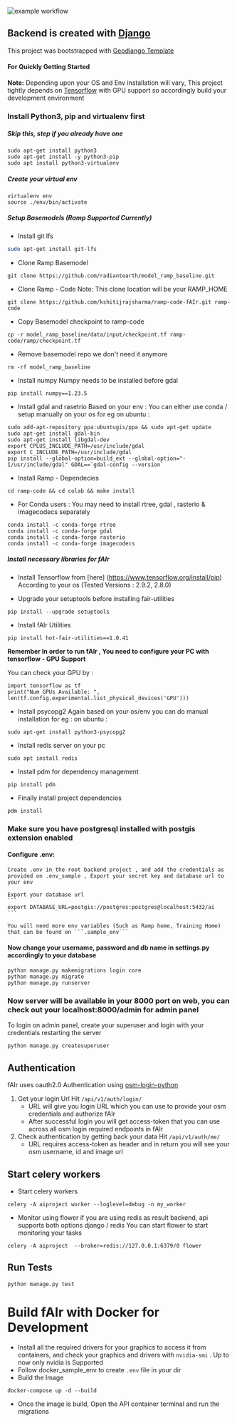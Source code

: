 ![example workflow](https://github.com/omranlm/TDB/actions/workflows/backend_build.yml/badge.svg)

## Backend is created with [Django](https://www.djangoproject.com/)
This project was bootstrapped with  [Geodjango Template](https://github.com/itskshitiz321/geodjangotemplate.git)
#### For Quickly Getting Started
**Note:** Depending upon your OS and Env installation will vary, This project tightly depends on [Tensorflow](https://www.tensorflow.org/install/pip) with GPU support so accordingly build your development environment
### Install Python3, pip and virtualenv first
##### Skip this, step if you already have one
    sudo apt-get install python3
    sudo apt-get install -y python3-pip
    sudo apt install python3-virtualenv
##### Create your virtual env
    virtualenv env
    source ./env/bin/activate

##### Setup Basemodels (Ramp Supported Currently)
- Install git lfs
```bash
sudo apt-get install git-lfs
```

- Clone Ramp Basemodel
```
git clone https://github.com/radiantearth/model_ramp_baseline.git
```

- Clone Ramp - Code
Note: This clone location will be your RAMP_HOME
```
git clone https://github.com/kshitijrajsharma/ramp-code-fAIr.git ramp-code
```

- Copy Basemodel checkpoint to ramp-code
```
cp -r model_ramp_baseline/data/input/checkpoint.tf ramp-code/ramp/checkpoint.tf
```


- Remove basemodel repo we don't need it anymore
```
rm -rf model_ramp_baseline
```
- Install numpy
Numpy needs to be installed before gdal
```
pip install numpy==1.23.5
```

- Install gdal and rasetrio
Based on your env : You can either use conda / setup manually on your os
for eg on ubuntu :
```
sudo add-apt-repository ppa:ubuntugis/ppa && sudo apt-get update
sudo apt-get install gdal-bin
sudo apt-get install libgdal-dev
export CPLUS_INCLUDE_PATH=/usr/include/gdal
export C_INCLUDE_PATH=/usr/include/gdal
pip install --global-option=build_ext --global-option="-I/usr/include/gdal" GDAL==`gdal-config --version`
```

- Install Ramp - Dependecies
```
cd ramp-code && cd colab && make install
```

- For Conda users : You may need to install rtree, gdal , rasterio & imagecodecs separately

```
conda install -c conda-forge rtree
conda install -c conda-forge gdal
conda install -c conda-forge rasterio
conda install -c conda-forge imagecodecs
```

##### Install necessary libraries for fAIr

- Install Tensorflow  from [here] (https://www.tensorflow.org/install/pip) According to your os (Tested Versions : 2.9.2, 2.8.0)

- Upgrade your setuptools before installing fair-utilities

```
pip install --upgrade setuptools
```

- Install fAIr Utilities
```
pip install hot-fair-utilities==1.0.41
```

**Remember In order to run fAIr , You need to configure your PC with tensorflow - GPU Support**

You can check your GPU by :

```
import tensorflow as tf
print("Num GPUs Available: ", len(tf.config.experimental.list_physical_devices('GPU')))
```


- Install psycopg2
Again based on your os/env you can do manual installation
for eg : on ubuntu :
```
sudo apt-get install python3-psycopg2
```

- Install redis server on your pc

```
sudo apt install redis
```

- Install pdm for dependency management

```
pip install pdm
```

- Finally install project dependencies

```
pdm install
```

### Make sure you have postgresql installed with postgis extension enabled


#### Configure .env:
    Create .env in the root backend project , and add the credentials as provided on .env_sample , Export your secret key and database url to your env

    Export your database url
    ```
    export DATABASE_URL=postgis://postgres:postgres@localhost:5432/ai
    ```

    You will need more env variables (Such as Ramp home, Training Home) that can be found on ```.sample_env```

#### Now change your username, password and db name in settings.py accordingly to your database
    python manage.py makemigrations login core
    python manage.py migrate
    python manage.py runserver
### Now server will be available in your 8000 port on web, you can check out your localhost:8000/admin for admin panel
To login on admin panel, create your superuser and login with your credentials restarting the server

    python manage.py createsuperuser

## Authentication
fAIr uses oauth2.0 Authentication using [osm-login-python](https://github.com/kshitijrajsharma/osm-login-python)
1. Get your login Url
    Hit ```/api/v1/auth/login/ ```
    - URL will give you login URL which you can use to provide your osm credentials and authorize fAIr
    - After successful login  you will get access-token that you can use across all osm login required endpoints in fAIr
2. Check authentication by getting back your data
    Hit ```/api/v1/auth/me/```
    - URL requires access-token as header and in return you will see your osm username, id and image url


## Start celery workers

-  Start celery workers

```
celery -A aiproject worker --loglevel=debug -n my_worker
```

- Monitor using flower
if  you are using redis as result backend, api supports both options django / redis
You can start flower to start monitoring your tasks
```
celery -A aiproject  --broker=redis://127.0.0.1:6379/0 flower
```

## Run Tests

```
python manage.py test
```


# Build fAIr with Docker for Development
- Install all the required drivers for your graphics to access it from containers, and check your graphics and drivers with ```nvidia-smi``` . Up to now only nvidia is Supported
- Follow docker_sample_env to create ```.env``` file in your dir
- Build the Image

```
docker-compose up -d --build
```
- Once the image is build, Open the API container terminal and run the migrations
